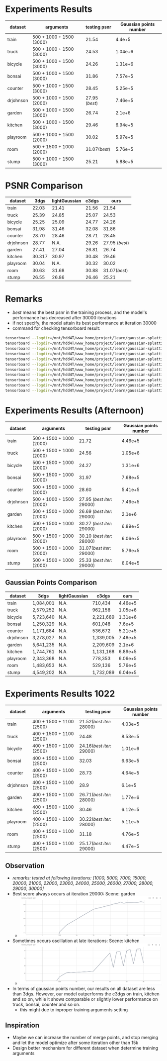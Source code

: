 # Experiments Results
| dataset | arguments | testing psnr | Gaussian points number | 
|----------|----------|----------|----------|
| train | 500 + 1000 + 1500 (3000) | 21.54 | 4.4e+5 |
|truck |500 + 1000 + 1500 (3000) | 24.53 | 1.04e+6 |
|bicycle |500 + 1000 + 1500 (3000) |24.26 |1.31e+6 |
|bonsai |500 + 1000 + 1500 (3000) |31.86 | 7.57e+5 |
|counter |500 + 1000 + 1500 (3000) |28.45 |5.25e+5 |
|drjohnson |500 + 1000 + 1500 (2000) |27.95 (*best*) |7.46e+5 |
|garden |500 + 1000 + 1500 (3000) |26.74 |2.1e+6 |
|kitchen |500 + 1000 + 1500 (3000) |29.46 | 6.94e+5|
|playroom |500 + 1000 + 1500 (2000) |30.02 | 5.97e+5|
|room |500 + 1500 + 1000 (2000) |31.07(*best*) |5.76e+5 |
|stump |500 + 1000 + 1500 (3000) | 25.21 |5.88e+5 |

# PSNR Comparison
|dataset | 3dgs | lightGaussian | c3dgs | ours | 
|----------|----------|----------|----------|----------|
| train | 22.03 | 21.41 | 21.56 | 21.54 |
| truck | 25.39 | 24.85 | 25.07 | 24.53 |
| bicycle | 25.25 | 25.09 | 24.77 |24.26 |
| bonsai | 31.98 | 31.46 | 32.08 |31.86 |
| counter | 28.70 | 28.46 | 28.71 |28.45 |
| drjohnson | 28.77 | N.A. | 29.26 |27.95 (*best*) |
| garden | 27.41 | 27.04 | 26.81 |26.74 |
| kitchen | 30.317 | 30.97 | 30.48 |29.46 |
| playroom | 30.04 | N.A. | 30.32 |30.02 |
| room | 30.63 | 31.68 | 30.88 |31.07(*best*) |
| stump | 26.55 | 26.86 | 26.46 |25.21 |



# Remarks
- *best* means the best psnr in the training process, and the model's performance has decreased after 30000 iterations
- if not specify, the model attain its best performance at iteration 30000
- command for checking tensorboard result:
```sh
tensorboard --logdir=/mnt/hdd4T/www_home/project/learn/gaussian-splatting/output/merge_debug/bicycle/1022_with_fps_ITER_30000_DI_500_OI_1000_MI_1500_MPN_2000
tensorboard --logdir=/mnt/hdd4T/www_home/project/learn/gaussian-splatting/output/merge_debug/bonsai/1022_with_fps_ITER_30000_DI_500_OI_1000_MI_1500_MPN_2000
tensorboard --logdir=/mnt/hdd4T/www_home/project/learn/gaussian-splatting/output/merge_debug/counter/1022_with_fps_ITER_30000_DI_500_OI_1000_MI_1500_MPN_2000
tensorboard --logdir=/mnt/hdd4T/www_home/project/learn/gaussian-splatting/output/merge_debug/drjohnson/1022_with_fps_ITER_30000_DI_500_OI_1000_MI_1500_MPN_2000
tensorboard --logdir=/mnt/hdd4T/www_home/project/learn/gaussian-splatting/output/merge_debug/garden/1022_with_fps_ITER_30000_DI_500_OI_1000_MI_1500_MPN_2000
tensorboard --logdir=/mnt/hdd4T/www_home/project/learn/gaussian-splatting/output/merge_debug/kitchen/1022_with_fps_ITER_30000_DI_500_OI_1000_MI_1500_MPN_2000
tensorboard --logdir=/mnt/hdd4T/www_home/project/learn/gaussian-splatting/output/merge_debug/playroom/1022_with_fps_ITER_30000_DI_500_OI_1000_MI_1500_MPN_2000
tensorboard --logdir=/mnt/hdd4T/www_home/project/learn/gaussian-splatting/output/merge_debug/room/1022_with_fps_ITER_30000_DI_500_OI_1000_MI_1500_MPN_2000
tensorboard --logdir=/mnt/hdd4T/www_home/project/learn/gaussian-splatting/output/merge_debug/stump/1022_with_fps_ITER_30000_DI_500_OI_1000_MI_1500_MPN_2000
tensorboard --logdir=/mnt/hdd4T/www_home/project/learn/gaussian-splatting/output/merge_debug/train/1022_with_fps_ITER_30000_DI_500_OI_1000_MI_1500_MPN_2000
tensorboard --logdir=/mnt/hdd4T/www_home/project/learn/gaussian-splatting/output/merge_debug/truck/1022_with_fps_ITER_30000_DI_500_OI_1000_MI_1500_MPN_2000
```

# Experiments Results (Afternoon)
| dataset | arguments | testing psnr | Gaussian points number | 
|----------|----------|----------|----------|
| train | 500 + 1500 + 1000 (2000) | 21.72 | 4.46e+5 |
|truck |500 + 1500 + 1000 (2000) | 24.56 | 1.05e+6 |
|bicycle |500 + 1500 + 1000 (2000) |24.27 |1.31e+6 |
|bonsai |500 + 1500 + 1000 (2000) |31.97 | 7.68e+5 |
|counter |500 + 1500 + 1000 (2000) |28.60 |5.41e+5 |
|drjohnson |500 + 1000 + 1500 (2000) |27.95 (*best iter*: 29000) |7.46e+5 |
|garden |500 + 1500 + 1000 (2000) |26.69 (*best iter*: 29000) |2.1e+6 |
|kitchen |500 + 1500 + 1000 (2000) |30.27 (*best iter*: 29000) | 6.89e+5|
|playroom |500 + 1500 + 1000 (2000) |30.10 (*best iter*: 28000) | 6.06e+5|
|room |500 + 1500 + 1000 (2000) |31.07(*best iter*: 29000) |5.76e+5 |
|stump |500 + 1500 + 1000 (2000) | 25.33 (*best iter:* 29000) |6.04e+5 |

## Gaussian Points Comparison
|dataset | 3dgs | lightGaussian | c3dgs | ours | 
|----------|----------|----------|----------|----------|
| train | 1,084,001 | N.A. | 710,434 | 4.46e+5 |
| truck | 2,579,252 | N.A. | 962,158 | 1.05e+6 |
| bicycle | 5,723,640 | N.A. | 2,221,689 |1.31e+6 |
| bonsai | 1,250,329 | N.A. | 601,048 |7.6e+5 |
| counter | 1,171,684 | N.A. | 536,672 |5.21e+5 |
| drjohnson | 3,278,027 | N.A. | 1,339,005 |7.46e+5 |
| garden | 5,641,235 | N.A. | 2,209,609 |2.1e+6 |
| kitchen | 1,744,761 | N.A. | 1,131,168 |6.89e+5|
| playroom | 2,343,368 | N.A. | 778,353 |6.06e+5|
| room | 1,483,653 | N.A. | 529,136 |5.76e+5 |
| stump | 4,549,202 | N.A. | 1,732,089 |6.04e+5 |

# Experiments Results 1022
| dataset | arguments | testing psnr | Gaussian points number | 
|----------|----------|----------|----------|
| train | 400 + 1500 + 1100 (2500) | 21.52(*best iter*: 28000) | 4.03e+5 |
|truck |400 + 1500 + 1100 (2500) | 24.48 | 8.53e+5 |
|bicycle |400 + 1500 + 1100 (2500) | 24.16(*best iter*: 29000) | 1.01e+6 |
|bonsai |400 + 1500 + 1100 (2500) | 32.03 | 6.63e+5 |
|counter |400 + 1500 + 1100 (2500) | 28.73 |4.64e+5 |
|drjohnson |400 + 1500 + 1100 (2500)| 28.9 | 6.1e+5 |
|garden |400 + 1500 + 1100 (2500) | 26.71(*best iter*: 28000) | 1.77e+6 |
|kitchen |400 + 1500 + 1100 (2500) | 30.46 | 6.12e+5 |
|playroom |400 + 1500 + 1100 (2500) | 30.22(*best iter*: 28000) | 5.11e+5 |
|room |400 + 1500 + 1100 (2500) | 31.18 | 4.76e+5 |
|stump |400 + 1500 + 1100 (2500) |  25.17(*best iter:* 29000) | 4.47e+5 |

## Observation
- *remarks: tested at following iterations: [1000, 5000, 7000, 15000, 20000, 21000, 22000, 23000, 24000, 25000, 26000, 27000, 28000, 29000, 30000]*
- Best score always occurs at iteration 29000: Scene: garden
    - ![garden](./garden_metrics.png)
- Sometimes occurs oscillation at late iterations: Scene: kitchen
    - ![kitchen](./kitchen_metrics.png)
- In terms of gaussian points number, our results on all dataset are less than 3dgs. However, our model outperforms the c3dgs on train, kitchen and so on, while it shows comparable or slightly lower performance on truck, bonsai, counter and so on.
    - this might due to inproper training arguments setting
## Inspiration
- Maybe we can increase the number of merge points, and stop merging and let the model optimize after some iteration other than 15k
- Design better mechanism for different dataset when determine training arguments


